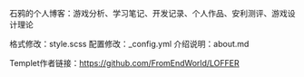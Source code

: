 石鸦的个人博客：游戏分析、学习笔记、开发记录、个人作品、安利测评、游戏设计理论

格式修改：style.scss
配置修改：_config.yml
介绍说明：about.md

Templet作者链接：https://github.com/FromEndWorld/LOFFER
